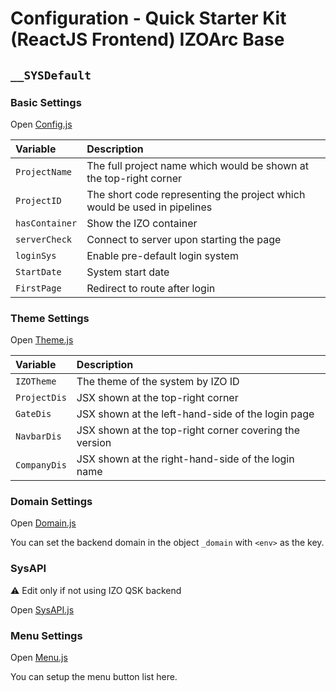 # Configuration - Quick Starter Kit (**ReactJS** Frontend) **IZOArc Base**

## **`__SYSDefault`**

### **Basic Settings**
Open [Config.js](./src/__SYSDefault/Config.js)

| Variable | Description |
| :--- | :--- |
| `ProjectName` | The full project name which would be shown at the top-right corner |
| `ProjectID` | The short code representing the project which would be used in pipelines |
| `hasContainer` | Show the IZO container |
| `serverCheck` | Connect to server upon starting the page |
| `loginSys` | Enable pre-default login system |
| `StartDate` | System start date |
| `FirstPage` | Redirect to route after login |

### **Theme Settings**
Open [Theme.js](./src/__SYSDefault/Theme.js)

| Variable | Description |
| :--- | :--- |
| `IZOTheme` | The theme of the system by IZO ID |
| `ProjectDis` | JSX shown at the top-right corner |
| `GateDis` | JSX shown at the left-hand-side of the login page |
| `NavbarDis` | JSX shown at the top-right corner covering the version |
| `CompanyDis` | JSX shown at the right-hand-side of the login name |

### **Domain Settings** 
Open [Domain.js](./src/__SYSDefault/Domain.js)

You can set the backend domain in the object `_domain` with `<env>` as the key.

### **SysAPI** 
:warning: Edit only if not using IZO QSK backend

Open [SysAPI.js](./src/IZOArc/API/SysAPI.js)

### **Menu Settings**
Open [Menu.js](./src/__SYSDefault/Menu.js)

You can setup the menu button list here.
